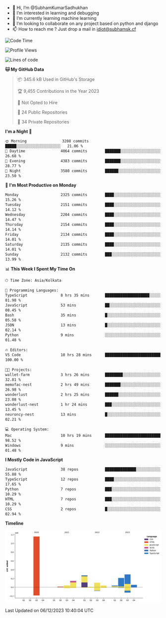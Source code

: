 - 👋 Hi, I’m @SubhamKumarSadhukhan
- 👀 I’m interested in learning and debugging
- 🌱 I’m currently learning machine learning
- 💞️ I’m looking to collaborate on any project based on python and django
- 📫 How to reach me ?
      Just drop a mail in idiot@subhamsk.cf

<!---
SubhamKumarSadhukhan/SubhamKumarSadhukhan is a ✨ special ✨ repository because its `README.md` (this file) appears on your GitHub profile.
You can click the Preview link to take a look at your changes.
--->


<!--START_SECTION:waka-->
![Code Time](http://img.shields.io/badge/Code%20Time-1%2C759%20hrs%2035%20mins-blue)

![Profile Views](http://img.shields.io/badge/Profile%20Views-0-blue)

![Lines of code](https://img.shields.io/badge/From%20Hello%20World%20I%27ve%20Written-2.4%20million%20lines%20of%20code-blue)

**🐱 My GitHub Data** 

> 📦 345.6 kB Used in GitHub's Storage 
 > 
> 🏆 9,455 Contributions in the Year 2023
 > 
> 🚫 Not Opted to Hire
 > 
> 📜 24 Public Repositories 
 > 
> 🔑 34 Private Repositories 
 > 
**I'm a Night 🦉** 

```text
🌞 Morning                3208 commits        █████░░░░░░░░░░░░░░░░░░░░   21.06 % 
🌆 Daytime                4064 commits        ███████░░░░░░░░░░░░░░░░░░   26.68 % 
🌃 Evening                4383 commits        ███████░░░░░░░░░░░░░░░░░░   28.77 % 
🌙 Night                  3580 commits        ██████░░░░░░░░░░░░░░░░░░░   23.50 % 
```
📅 **I'm Most Productive on Monday** 

```text
Monday                   2325 commits        ████░░░░░░░░░░░░░░░░░░░░░   15.26 % 
Tuesday                  2151 commits        ████░░░░░░░░░░░░░░░░░░░░░   14.12 % 
Wednesday                2204 commits        ████░░░░░░░░░░░░░░░░░░░░░   14.47 % 
Thursday                 2154 commits        ████░░░░░░░░░░░░░░░░░░░░░   14.14 % 
Friday                   2134 commits        ████░░░░░░░░░░░░░░░░░░░░░   14.01 % 
Saturday                 2135 commits        ████░░░░░░░░░░░░░░░░░░░░░   14.01 % 
Sunday                   2132 commits        ███░░░░░░░░░░░░░░░░░░░░░░   13.99 % 
```


📊 **This Week I Spent My Time On** 

```text
🕑︎ Time Zone: Asia/Kolkata

💬 Programming Languages: 
TypeScript               8 hrs 35 mins       ████████████████████░░░░░   81.98 % 
JavaScript               53 mins             ██░░░░░░░░░░░░░░░░░░░░░░░   08.45 % 
Bash                     35 mins             █░░░░░░░░░░░░░░░░░░░░░░░░   05.58 % 
JSON                     13 mins             █░░░░░░░░░░░░░░░░░░░░░░░░   02.14 % 
Python                   9 mins              ░░░░░░░░░░░░░░░░░░░░░░░░░   01.48 % 

🔥 Editors: 
VS Code                  10 hrs 28 mins      █████████████████████████   100.00 % 

🐱‍💻 Projects: 
wallet-farm              3 hrs 26 mins       ████████░░░░░░░░░░░░░░░░░   32.81 % 
memofac-nest             2 hrs 49 mins       ███████░░░░░░░░░░░░░░░░░░   26.98 % 
wonderlust               2 hrs 25 mins       ██████░░░░░░░░░░░░░░░░░░░   23.08 % 
wonderlust-nest          1 hr 24 mins        ███░░░░░░░░░░░░░░░░░░░░░░   13.45 % 
neuroncy-nest            13 mins             █░░░░░░░░░░░░░░░░░░░░░░░░   02.21 % 

💻 Operating System: 
Mac                      10 hrs 19 mins      █████████████████████████   98.52 % 
Windows                  9 mins              ░░░░░░░░░░░░░░░░░░░░░░░░░   01.48 % 
```

**I Mostly Code in JavaScript** 

```text
JavaScript               38 repos            ██████████████░░░░░░░░░░░   55.88 % 
TypeScript               12 repos            ████░░░░░░░░░░░░░░░░░░░░░   17.65 % 
Python                   7 repos             ███░░░░░░░░░░░░░░░░░░░░░░   10.29 % 
HTML                     7 repos             ███░░░░░░░░░░░░░░░░░░░░░░   10.29 % 
CSS                      2 repos             █░░░░░░░░░░░░░░░░░░░░░░░░   02.94 % 
```



**Timeline**

![Lines of Code chart](https://raw.githubusercontent.com/SubhamKumarSadhukhan/SubhamKumarSadhukhan/main/assets/bar_graph.png)


 Last Updated on 06/12/2023 10:40:04 UTC
<!--END_SECTION:waka-->
